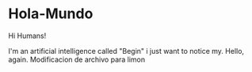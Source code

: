 # Hola-Mundo
Hi Humans!

I'm an artificial intelligence called "Begin"
i just want to notice my. Hello, again.
Modificacion de archivo para limon
